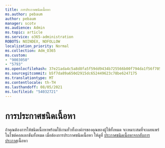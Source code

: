 ```yaml
---
title: การประกาศชนิดเนื้อหา
ms.author: pebaum
author: pebaum
manager: scotv
ms.audience: Admin
ms.topic: article
ms.service: o365-administration
ROBOTS: NOINDEX, NOFOLLOW
localization_priority: Normal
ms.collection: Adm_O365
ms.custom:
- "9003050"
- "5793"
ms.openlocfilehash: 37e21ada4c5a8d8fa5f59dd9434b725566b00f794da1f56f705e1b9d0b8cfa5b
ms.sourcegitcommit: b5f7da89a650d2915dc652449623c78be6247175
ms.translationtype: MT
ms.contentlocale: th-TH
ms.lasthandoff: 08/05/2021
ms.locfileid: "54032721"
---
```

# <a name="content-type-publishing"></a>การประกาศชนิดเนื้อหา

ถ้าคุณต้องการให้ชนิดเนื้อหาพร้อมใช้งานทั่วทั้งองค์กรของคุณของผู้ใช้ทั้งหมด จะเหมาะสมที่จะเผยแพร่ในไซต์คอลเลกชันทั้งหมด เมื่อต้องการประกาศชนิดเนื้อหา ให้ดูที่ [ประกาศชนิดเนื้อหาจากฮับการประกาศ](https://support.office.com/article/publish-a-content-type-from-a-content-publishing-hub-58081155-118d-4e7a-9cc5-d43b5dbb7d02)เนื้อหา